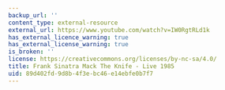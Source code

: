 ```yaml
---
backup_url: ''
content_type: external-resource
external_url: https://www.youtube.com/watch?v=IW0RgtRLd1k
has_external_licence_warning: true
has_external_license_warning: true
is_broken: ''
license: https://creativecommons.org/licenses/by-nc-sa/4.0/
title: Frank Sinatra Mack The Knife - Live 1985
uid: 89d402fd-9d8b-4f3e-bc46-e14ebfe0b7f7
---
```

